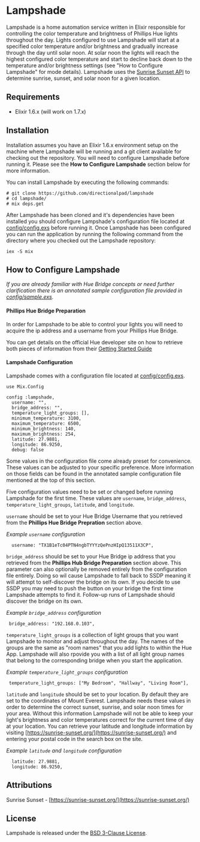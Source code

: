 # Lampshade

Lampshade is a home automation service written in Elixir responsible for controlling the color temperature and brightness of Phillips Hue lights throughout the day. Lights configured to use Lampshade will start at a specified color temperature and/or brightness and gradually increase through the day until solar noon. At solar noon the lights will reach the highest configured color temperature and start to decline back down to the temperature and/or brightness settings (see "How to Configure Lampshade" for mode details). Lampshade uses the [Sunrise Sunset API](https://sunrise-sunset.org/api) to determine sunrise, sunset, and solar noon for a given location.

## Requirements

- Elixir 1.6.x (will work on 1.7.x)

## Installation

Installation assumes you have an Elixir 1.6.x environment setup on the machine where Lampshade will be running and a git client available for checking out the repository. You will need to configure Lampshade before running it. Please see the **How to Configure Lampshade** section below for more information.

You can install Lampshade by executing the following commands:

```
# git clone https://github.com/directionalpad/lampshade
# cd lampshade/
# mix deps.get
```

After Lampshade has been cloned and it's dependencies have been installed you should configure Lampshade's configuration file located at [config/config.exs](config/config.exs) before running it. Once Lampshade has been configured you can run the application by running the following command from the directory where you checked out the Lampshade repository:

```
iex -S mix
```

## How to Configure Lampshade

_If you are already familiar with Hue Bridge concepts or need further clarification there is an annotated sample configuration file provided in [config/sample.exs](config/sample.exs)._


#### Phillips Hue Bridge Preparation

In order for Lampshade to be able to control your lights you will need to acquire the ip address and a username from your Phillips Hue Bridge. 

You can get details on the official Hue developer site on how to retrieve both pieces of information from their [Getting Started Guide](https://developers.meethue.com/documentation/getting-started)


#### Lampshade Configuration

Lampshade comes with a configuration file located at [config/config.exs](config/config.exs). 

```
use Mix.Config

config :lampshade,
  username: "",
  bridge_address: "",   
  temperature_light_groups: [],
  minimum_temperature: 3100,
  maximum_temperature: 6500,
  minimum_brightness: 140,
  maximum_brightness: 254,
  latitude: 27.9881,
  longitude: 86.9250,
  debug: false
```

Some values in the configuration file come already preset for convenience. These values can be adjusted to your specific preference. More information on those fields can be found in the annotated sample configuration file mentioned at the top of this section.

Five configuration values need to be set or changed before running Lampshade for the first time. These values are `username`, `bridge_address`, `temperature_light_groups`, `latitude`, and `longitude`.

`username` should be set to your Hue Bridge Username that you retrieved from the **Phillips Hue Bridge Prepration** section above.

_Example `username` configuration_
```
  username: "TX1B1eTc04PTN4ngbTYYYzQePnzHIpQ13511X3CP",
```

`bridge_address` should be set to your Hue Bridge ip address that you retrieved from the **Phillips Hub Bridge Preparation** section above. This parameter can also optionally be removed entirely from the configuration file entirely. Doing so wil cause Lampshade to fall back to SSDP meaning it will attempt to self-discover the bridge on its own. If you decide to use SSDP you may need to push the button on your bridge the first time Lampshade attempts to find it. Follow-up runs of Lampshade should discover the bridge on its own.

_Example `bridge_address` configuration_
```
 bridge_address: "192.168.0.103",
 ```

`temperature_light_groups` is a collection of light groups that you want Lampshade to monitor and adjust throughout the day. The names of the groups are the same as "room names" that you add lights to within the Hue App. Lampshade will also rpovide you with a list of all light group names that belong to the corresponding bridge when you start the application.

_Example `temperature_light_groups` configuration_
```
 temperature_light_groups: ["My Bedroom", "Hallway", "Living Room"],
```

`latitude` and `longitude` should be set to your location. By default they are set to the coordinates of Mount Everest. Lampshade needs these values in order to determine the correct sunset, sunrise, and solar noon times for your area. Without this information Lampshade will not be able to keep your light's brightness and color temperatures correct for the current time of day at your location. You can retrieve your latitude and longitude information by visiting [https://sunrise-sunset.org/](https://sunrise-sunset.org/) and entering your postal code in the search box on the site. 

_Example `latitude` and `longitude` configuration_
```
  latitude: 27.9881,
  longitude: 86.9250,
```

## Attributions
Sunrise Sunset - [https://sunrise-sunset.org/](https://sunrise-sunset.org/)


## License
Lampshade is released under the [BSD 3-Clause License](LICENSE). 
